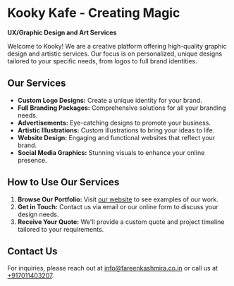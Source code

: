 # Kooky Kafe - Creating Magic
**UX/Graphic Design and Art Services**

Welcome to Kooky! We are a creative platform offering high-quality graphic design and artistic services. Our focus is on personalized, unique designs tailored to your specific needs, from logos to full brand identities.

## Our Services
- **Custom Logo Designs:** Create a unique identity for your brand.
- **Full Branding Packages:** Comprehensive solutions for all your branding needs.
- **Advertisements:** Eye-catching designs to promote your business.
- **Artistic Illustrations:** Custom illustrations to bring your ideas to life.
- **Website Design:** Engaging and functional websites that reflect your brand.
- **Social Media Graphics:** Stunning visuals to enhance your online presence.

## How to Use Our Services
1. **Browse Our Portfolio:** Visit [our website](https://fareenkashmira.co.in) to see examples of our work.
2. **Get in Touch:** Contact us via email or our online form to discuss your design needs.
3. **Receive Your Quote:** We'll provide a custom quote and project timeline tailored to your requirements.

## Contact Us
For inquiries, please reach out at [info@fareenkashmira.co.in](mailto:info@fareenkashmira.co.in) or call us at [+917011403207](tel:+917011403207).
